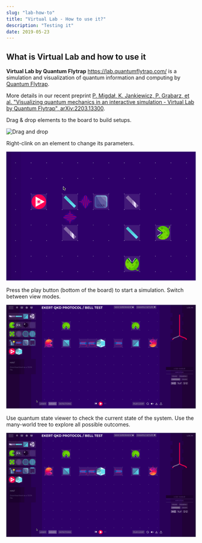 ```yaml
---
slug: "lab-how-to"
title: "Virtual Lab - How to use it?"
description: "Testing it"
date: 2019-05-23
---
```


## What is Virtual Lab and how to use it

**Virtual Lab by Quantum Flytrap** <https://lab.quantumflytrap.com/> is a simulation and visualization of quantum information and computing by [Quantum Flytrap](./).

More details in our recent preprint [P. Migdał, K. Jankiewicz, P. Grabarz, et al. "Visualizing quantum mechanics in an interactive simulation - Virtual Lab by Quantum Flytrap", arXiv:2203.13300](https://arxiv.org/abs/2203.13300).

Drag & drop elements to the board to build setups.

![Drag and drop](./lab-how-to/main.gif)

Right-clink on an element to change its parameters.

![Right-click](./lab-how-to/rightclick.gif)

Press the play button (bottom of the board) to start a simulation. Switch between view modes.

![Modes](./lab-how-to/modes.gif)

Use quantum state viewer to check the current state of the system. Use the many-world tree to explore all possible outcomes.

![Bra-ket](./lab-how-to/modes.gif)
